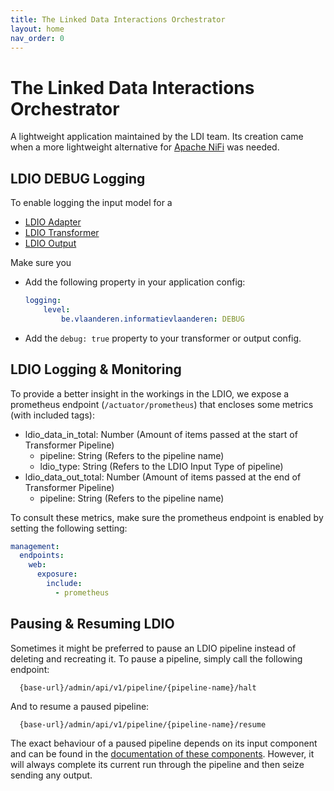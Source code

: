 ```yaml
---
title: The Linked Data Interactions Orchestrator
layout: home
nav_order: 0
---
```


# The Linked Data Interactions Orchestrator

A lightweight application maintained by the LDI team. Its creation came when a more lightweight alternative for [Apache NiFi] was needed.

## LDIO DEBUG Logging

To enable logging the input model for a 
* [LDIO Adapter](./ldio-adapters)
* [LDIO Transformer](./ldio-transformers)
* [LDIO Output](./ldio-outputs)

Make sure you 

* Add the following property in your application config:
    ````yaml
    logging:
        level:
            be.vlaanderen.informatievlaanderen: DEBUG
    ````
* Add the ```debug: true``` property to your transformer or output config.

## LDIO Logging & Monitoring

To provide a better insight in the workings in the LDIO, we expose a prometheus endpoint (`/actuator/prometheus`) that
encloses some metrics (with included tags):

* ldio_data_in_total: Number (Amount of items passed at the start of Transformer Pipeline)
  * pipeline: String (Refers to the pipeline name)
  * ldio_type: String (Refers to the LDIO Input Type of pipeline)
* ldio_data_out_total: Number (Amount of items passed at the end of Transformer Pipeline)
  * pipeline: String (Refers to the pipeline name)

To consult these metrics, make sure the prometheus endpoint is enabled by setting
the following setting:

````yaml
management:
  endpoints:
    web:
      exposure:
        include:
          - prometheus
````

[Apache NiFi]: https://nifi.apache.org/

## Pausing & Resuming LDIO

Sometimes it might be preferred to pause an LDIO pipeline instead of deleting and recreating it.
To pause a pipeline, simply call the following endpoint:
````
  {base-url}/admin/api/v1/pipeline/{pipeline-name}/halt
````
And to resume a paused pipeline:
````
  {base-url}/admin/api/v1/pipeline/{pipeline-name}/resume
````

The exact behaviour of a paused pipeline depends on its input component and can be found in the [documentation of these components](docs/_ldio/ldio-inputs/index.md).
However, it will always complete its current run through the pipeline and then seize sending any output.